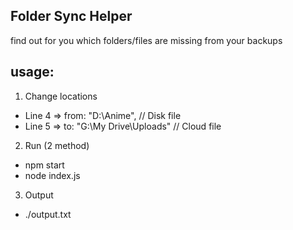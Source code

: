 ## Folder Sync Helper
find out for you which folders/files are missing from your backups

## usage:
1. Change locations
  - Line 4 => from: "D:\\Anime", // Disk file
  - Line 5 => to: "G:\\My Drive\\Uploads" // Cloud file
2. Run (2 method)
  - npm start
  - node index.js
3. Output
  - ./output.txt
